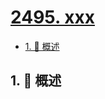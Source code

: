 # [2495. xxx](https://github.com/Tdahuyou/TNotes.leetcode/tree/main/notes/2495.%20xxx)

<!-- region:toc -->

- [1. 📝 概述](#1--概述)

<!-- endregion:toc -->

## 1. 📝 概述
